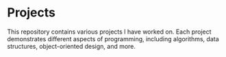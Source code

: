 # Projects
This repository contains various projects I have worked on.
Each project demonstrates different aspects of  programming, including algorithms, data structures, object-oriented design, and more.
